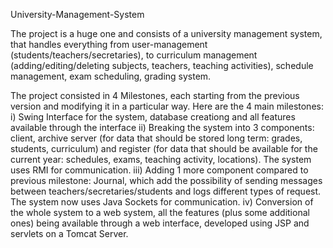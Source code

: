  University-Management-System

The project is a huge one and consists of a university management system, that handles everything from user-management (students/teachers/secretaries), to curriculum management (adding/editing/deleting subjects, teachers, teaching activities), schedule management, exam scheduling, grading system. 

The project consisted in 4 Milestones, each starting from the previous version and modifying it in a particular way. Here are the 4 main milestones:
	i) Swing Interface for the system, database creationg and all features available through the interface
	ii) Breaking the system into 3 components: client, archive server (for data that should be stored long term: grades, students, curriculum) and register (for data that should be available for the current year: schedules, exams, teaching activity, locations). The system uses RMI for communication.
	iii) Adding 1 more component compared to previous milestone: Journal, which add the possibility of sending messages between teachers/secretaries/students and logs different types of request. The system now uses Java Sockets for communication.
	iv) Conversion of the whole system to a web system, all the features (plus some additional ones) being available through a web interface, developed using JSP and servlets on a Tomcat Server.

